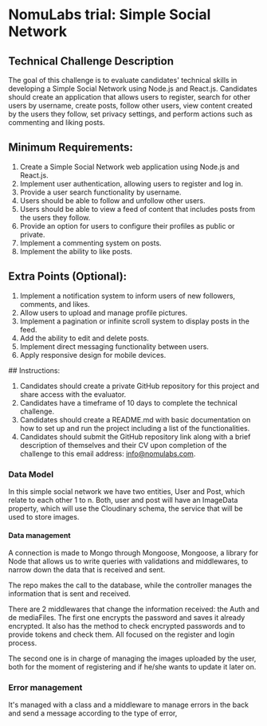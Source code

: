 # NomuLabs trial: Simple Social Network

## Technical Challenge Description

The goal of this challenge is to evaluate candidates' technical skills in developing a Simple Social Network using Node.js and React.js. Candidates should create an application that allows users to register, search for other users by username, create posts, follow other users, view content created by the users they follow, set privacy settings, and perform actions such as commenting and liking posts.

## Minimum Requirements:

1. Create a Simple Social Network web application using Node.js and React.js.
2. Implement user authentication, allowing users to register and log in.
3. Provide a user search functionality by username.
4. Users should be able to follow and unfollow other users.
5. Users should be able to view a feed of content that includes posts from the users they
   follow.
6. Provide an option for users to configure their profiles as public or private.
7. Implement a commenting system on posts.
8. Implement the ability to like posts.

## Extra Points (Optional):

1. Implement a notification system to inform users of new followers, comments, and likes.
2. Allow users to upload and manage profile pictures.
3. Implement a pagination or infinite scroll system to display posts in the feed.
4. Add the ability to edit and delete posts.
5. Implement direct messaging functionality between users.
6. Apply responsive design for mobile devices.

## Instructions:

1.  Candidates should create a private GitHub repository for this project and share access with the evaluator.
2.  Candidates have a timeframe of 10 days to complete the technical challenge.
3.  Candidates should create a README.md with basic documentation on how to set up and run
    the project including a list of the functionalities.
4.  Candidates should submit the GitHub repository link along with a brief description of
    themselves and their CV upon completion of the challenge to this email address:
    info@nomulabs.com.

### Data Model

In this simple social network we have two entities, User and Post, which relate to each other 1 to n. Both, user and post will have an ImageData property, which will use the Cloudinary schema, the service that will be used to store images.

#### Data management

A connection is made to Mongo through Mongoose, Mongoose, a library for Node that allows us to write queries with validations and middlewares, to narrow down the data that is received and sent.

The repo makes the call to the database, while the controller manages the information that is sent and received.

There are 2 middlewares that change the information received: the Auth and de mediaFiles.
The first one encrypts the password and saves it already encrypted. It also has the method to check encrypted passwords and to provide tokens and check them. All focused on the register and login process.

The second one is in charge of managing the images uploaded by the user, both for the moment of registering and if he/she wants to update it later on.

### Error management

It's managed with a class and a middleware to manage errors in the back and send a message according to the type of error,
